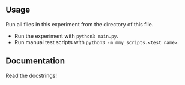 Usage
-
Run all files in this experiment from the directory of this file.
- Run the experiment with `python3 main.py`.
- Run manual test scripts with `python3 -m mmy_scripts.<test name>`.

Documentation
-
Read the docstrings!
